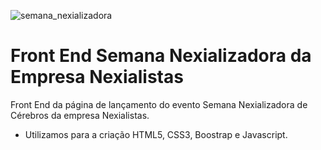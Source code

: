 ![semana_nexializadora](https://user-images.githubusercontent.com/47859496/60739760-8253e800-9f39-11e9-99c6-88ffb72892d9.png)
# Front End Semana Nexializadora da Empresa Nexialistas
Front End da página de lançamento do evento Semana Nexializadora de Cérebros da empresa Nexialistas. 
- Utilizamos para a criação HTML5, CSS3, Boostrap e Javascript.
